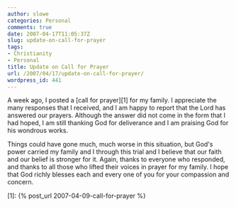 ```yaml
---
author: slowe
categories: Personal
comments: true
date: 2007-04-17T11:05:37Z
slug: update-on-call-for-prayer
tags:
- Christianity
- Personal
title: Update on Call for Prayer
url: /2007/04/17/update-on-call-for-prayer/
wordpress_id: 441
---
```


A week ago, I posted a [call for prayer][1] for my family. I appreciate the many responses that I received, and I am happy to report that the Lord has answered our prayers. Although the answer did not come in the form that I had hoped, I am still thanking God for deliverance and I am praising God for his wondrous works.

Things could have gone much, much worse in this situation, but God's power carried my family and I through this trial and I believe that our faith and our belief is stronger for it. Again, thanks to everyone who responded, and thanks to all those who lifted their voices in prayer for my family. I hope that God richly blesses each and every one of you for your compassion and concern.

[1]: {% post_url 2007-04-09-call-for-prayer %}
